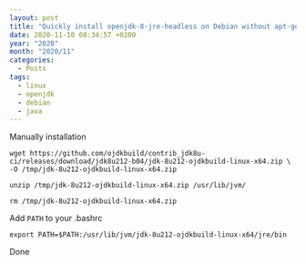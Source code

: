 ```yaml
---
layout: post
title: "Quickly install openjdk-8-jre-headless on Debian without apt-get"
date: 2020-11-10 08:34:57 +0200
year: "2020"
month: "2020/11"
categories:
  - Posts
tags:
  - linux
  - openjdk
  - debian
  - java
---
```


Manually installation

```
wget https://github.com/ojdkbuild/contrib_jdk8u-ci/releases/download/jdk8u212-b04/jdk-8u212-ojdkbuild-linux-x64.zip \
-O /tmp/jdk-8u212-ojdkbuild-linux-x64.zip
```

```
unzip /tmp/jdk-8u212-ojdkbuild-linux-x64.zip /usr/lib/jvm/
```

```
rm /tmp/jdk-8u212-ojdkbuild-linux-x64.zip
```

Add `PATH` to your .bashrc

```
export PATH=$PATH:/usr/lib/jvm/jdk-8u212-ojdkbuild-linux-x64/jre/bin
```

Done
